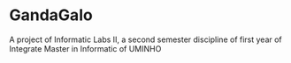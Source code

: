 # GandaGalo
A project of Informatic Labs II, a second semester discipline of first year of Integrate Master in Informatic of UMINHO
